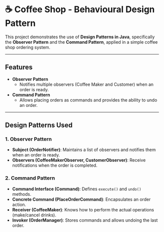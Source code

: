 # ☕ Coffee Shop - Behavioural Design Pattern

This project demonstrates the use of **Design Patterns in Java**, specifically the **Observer Pattern** and the **Command Pattern**, applied in a simple coffee shop ordering system.  

---

## Features
- **Observer Pattern**  
  - Notifies multiple observers (Coffee Maker and Customer) when an order is ready.  
- **Command Pattern**  
  - Allows placing orders as commands and provides the ability to undo an order.  

---

## Design Patterns Used

### 1. **Observer Pattern**
- **Subject (OrderNotifier)**: Maintains a list of observers and notifies them when an order is ready.  
- **Observers (CoffeeMakerObserver, CustomerObserver)**: Receive notifications when the order is completed.  

### 2. **Command Pattern**
- **Command Interface (Command)**: Defines `execute()` and `undo()` methods.  
- **Concrete Command (PlaceOrderCommand)**: Encapsulates an order action.  
- **Receiver (CoffeeMaker)**: Knows how to perform the actual operations (make/cancel drinks).  
- **Invoker (OrderManager)**: Stores commands and allows undoing the last order.  
